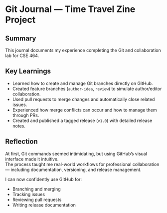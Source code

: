 # Git Journal — Time Travel Zine Project

## Summary
This journal documents my experience completing the Git and collaboration lab for CSE 464.

## Key Learnings
- Learned how to create and manage Git branches directly on GitHub.
- Created feature branches (`author-idea`, `review`) to simulate author/editor collaboration.
- Used pull requests to merge changes and automatically close related issues.
- Experienced how merge conflicts can occur and how to manage them through PRs.
- Created and published a tagged release (`v1.0`) with detailed release notes.

## Reflection
At first, Git commands seemed intimidating, but using GitHub’s visual interface made it intuitive.  
The process taught me real-world workflows for professional collaboration — including documentation, versioning, and release management.

I can now confidently use GitHub for:
- Branching and merging
- Tracking issues
- Reviewing pull requests
- Writing release documentation
